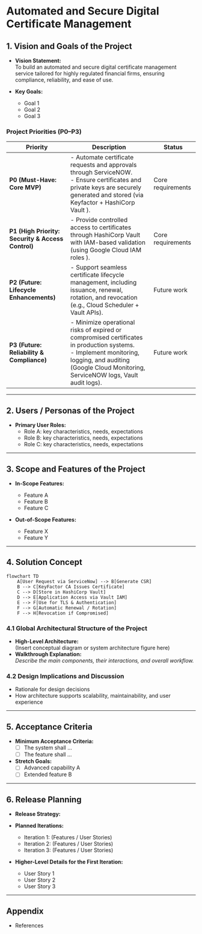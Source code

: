 # Automated and Secure Digital Certificate Management


## 1. Vision and Goals of the Project
- **Vision Statement:**  
  To build an automated and secure digital certificate management service tailored for highly regulated financial firms, ensuring compliance, reliability, and ease of use.  

- **Key Goals:**  
  - Goal 1  
  - Goal 2  
  - Goal 3  

### Project Priorities (P0–P3)

| Priority | Description | Status |
|----------|-------------|--------|
| **P0 (Must-Have: Core MVP)** | - Automate certificate requests and approvals through ServiceNOW.<br>- Ensure certificates and private keys are securely generated and stored (via Keyfactor + HashiCorp Vault ). | Core requirements |
| **P1 (High Priority: Security & Access Control)** | - Provide controlled access to certificates through HashiCorp Vault with IAM-based validation (using Google Cloud IAM roles ). | Core requirements |
| **P2 (Future: Lifecycle Enhancements)** | - Support seamless certificate lifecycle management, including issuance, renewal, rotation, and revocation (e.g., Cloud Scheduler + Vault APIs). | Future work |
| **P3 (Future: Reliability & Compliance)** | - Minimize operational risks of expired or compromised certificates in production systems.<br>- Implement monitoring, logging, and auditing (Google Cloud Monitoring, ServiceNOW logs, Vault audit logs). | Future work |
---

## 2. Users / Personas of the Project
- **Primary User Roles:**  
  - Role A: key characteristics, needs, expectations  
  - Role B: key characteristics, needs, expectations  
  - Role C: key characteristics, needs, expectations  





---

## 3. Scope and Features of the Project
- **In-Scope Features:**  
  - Feature A  
  - Feature B  
  - Feature C  

- **Out-of-Scope Features:**  
  - Feature X  
  - Feature Y  



---

## 4. Solution Concept

```mermaid
flowchart TD
    A[User Request via ServiceNow] --> B[Generate CSR]
    B --> C[KeyFactor CA Issues Certificate]
    C --> D[Store in HashiCorp Vault]
    D --> E[Application Access via Vault IAM]
    E --> F[Use for TLS & Authentication]
    F --> G[Automatic Renewal / Rotation]
    F --> H[Revocation if Compromised]
```

### 4.1 Global Architectural Structure of the Project
- **High-Level Architecture:**  
  (Insert conceptual diagram or system architecture figure here)  
- **Walkthrough Explanation:**  
  _Describe the main components, their interactions, and overall workflow._  

### 4.2 Design Implications and Discussion
- Rationale for design decisions  
- How architecture supports scalability, maintainability, and user experience  

---

## 5. Acceptance Criteria
- **Minimum Acceptance Criteria:**  
  - [ ] The system shall ...  
  - [ ] The feature shall ...  
- **Stretch Goals:**  
  - [ ] Advanced capability A  
  - [ ] Extended feature B  

---

## 6. Release Planning
- **Release Strategy:**  

- **Planned Iterations:**  
  - Iteration 1: (Features / User Stories)  
  - Iteration 2: (Features / User Stories)  
  - Iteration 3: (Features / User Stories)  

- **Higher-Level Details for the First Iteration:**  
  - User Story 1  
  - User Story 2  
  - User Story 3  

---

## Appendix 
- References  
